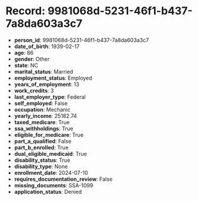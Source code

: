 # Record: 9981068d-5231-46f1-b437-7a8da603a3c7

- **person_id**: 9981068d-5231-46f1-b437-7a8da603a3c7
- **date_of_birth**: 1939-02-17
- **age**: 86
- **gender**: Other
- **state**: NC
- **marital_status**: Married
- **employment_status**: Employed
- **years_of_employment**: 13
- **work_credits**: 3
- **last_employer_type**: Federal
- **self_employed**: False
- **occupation**: Mechanic
- **yearly_income**: 25182.74
- **taxed_medicare**: True
- **ssa_withholdings**: True
- **eligible_for_medicare**: True
- **part_a_qualified**: False
- **part_b_enrolled**: True
- **dual_eligible_medicaid**: True
- **disability_status**: True
- **disability_type**: None
- **enrollment_date**: 2024-07-10
- **requires_documentation_review**: False
- **missing_documents**: SSA-1099
- **application_status**: Denied